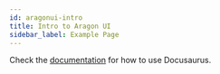 ```yaml
---
id: aragonui-intro
title: Intro to Aragon UI
sidebar_label: Example Page
---
```


Check the [documentation](https://docusaurus.io) for how to use Docusaurus.